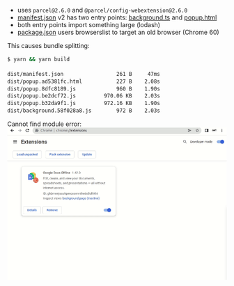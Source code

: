 - uses `parcel@2.6.0` and `@parcel/config-webextension@2.6.0`
- [manifest.json] v2 has two entry points: [background.ts] and [popup.html]
- both entry points import something large (lodash)
- [package.json] users browserslist to target an old browser (Chrome 60)

This causes bundle splitting:

```sh
$ yarn && yarn build

dist/manifest.json                 261 B     47ms
dist/popup.ad5381fc.html           227 B    2.08s
dist/popup.8dfc8189.js             960 B    1.90s
dist/popup.be2dcf72.js         970.06 KB    2.03s
dist/popup.b32da9f1.js         972.16 KB    1.90s
dist/background.58f028a8.js        972 B    2.03s
```

Cannot find module error: ![preview](./preview.gif)


[manifest.json]: manifest.json
[background.ts]: background.ts
[popup.html]: popup.html
[package.json]: package.json
